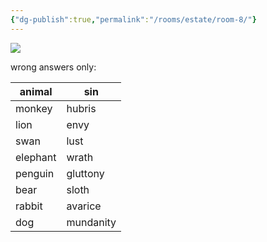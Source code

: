 ```yaml
---
{"dg-publish":true,"permalink":"/rooms/estate/room-8/"}
---
```


![](https://i.imgur.com/hVo84HL.jpeg)

wrong answers only:

| animal   | sin       |
| -------- | --------- |
| monkey   | hubris    |
| lion     | envy      |
| swan     | lust      |
| elephant | wrath     |
| penguin  | gluttony  |
| bear     | sloth     |
| rabbit   | avarice   |
| dog      | mundanity |
